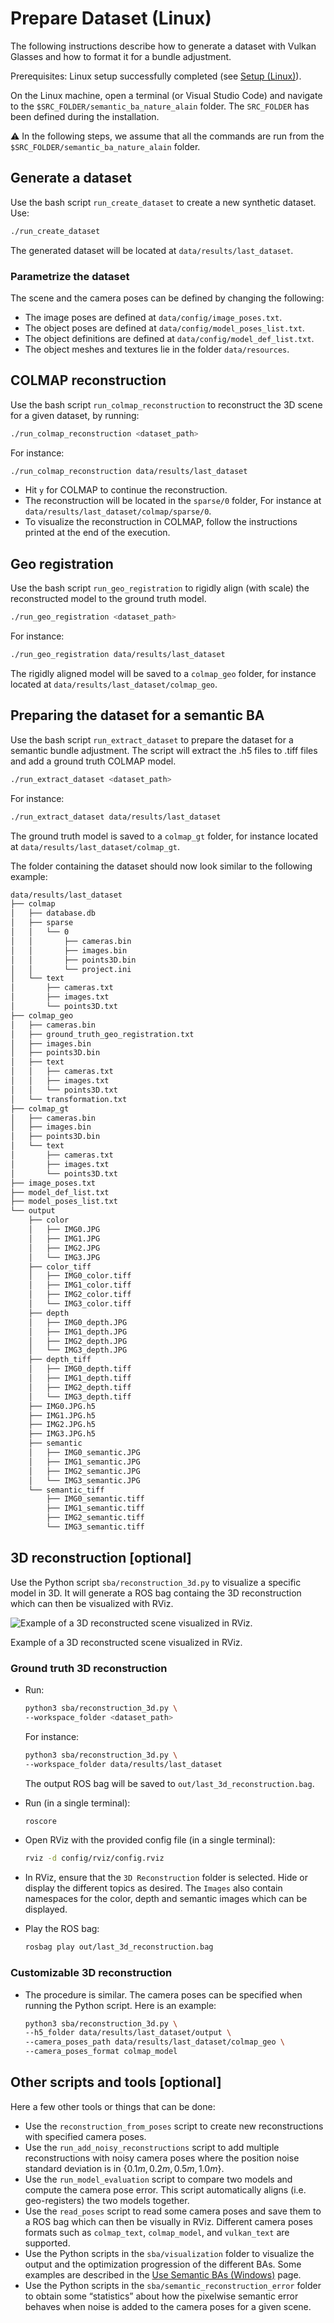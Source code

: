 # Prepare Dataset (Linux)

The following instructions describe how to generate a dataset with Vulkan Glasses and how to format it for a bundle adjustment.

Prerequisites: Linux setup successfully completed (see [Setup (Linux)](setup_linux.md)).

On the Linux machine, open a terminal (or Visual Studio Code) and navigate to the `$SRC_FOLDER/semantic_ba_nature_alain` folder. The `SRC_FOLDER` has been defined during the installation.

⚠️ In the following steps, we assume that all the commands are run from the `$SRC_FOLDER/semantic_ba_nature_alain` folder.

## Generate a dataset

Use the bash script `run_create_dataset` to create a new synthetic dataset. Use:

```bash
./run_create_dataset
```

The generated dataset will be located at `data/results/last_dataset`.

### Parametrize the dataset

The scene and the camera poses can be defined by changing the following:

- The image poses are defined at `data/config/image_poses.txt`.
- The object poses are defined at `data/config/model_poses_list.txt`.
- The object definitions are defined at `data/config/model_def_list.txt`.
- The object meshes and textures lie in the folder `data/resources`.

## COLMAP reconstruction

Use the bash script `run_colmap_reconstruction` to reconstruct the 3D scene for a given dataset, by running:

```bash
./run_colmap_reconstruction <dataset_path>
```

For instance:

```bash
./run_colmap_reconstruction data/results/last_dataset
```

- Hit `y` for COLMAP to continue the reconstruction.
- The reconstruction will be located in the `sparse/0` folder, For instance at `data/results/last_dataset/colmap/sparse/0`.
- To visualize the reconstruction in COLMAP, follow the instructions printed at the end of the execution.

## Geo registration

Use the bash script `run_geo_registration` to rigidly align (with scale) the reconstructed model to the ground truth model.

```bash
./run_geo_registration <dataset_path>
```

For instance:

```bash
./run_geo_registration data/results/last_dataset
```

The rigidly aligned model will be saved to a `colmap_geo` folder, for instance located at `data/results/last_dataset/colmap_geo`.

## Preparing the dataset for a semantic BA

Use the bash script `run_extract_dataset` to prepare the dataset for a semantic bundle adjustment. The script will extract the .h5 files to .tiff files and add a ground truth COLMAP model.

```bash
./run_extract_dataset <dataset_path>
```

For instance:

```bash
./run_extract_dataset data/results/last_dataset
```

The ground truth model is saved to a `colmap_gt` folder, for instance located at `data/results/last_dataset/colmap_gt`.

The folder containing the dataset should now look similar to the following example:

```bash
data/results/last_dataset
├── colmap
│   ├── database.db
│   ├── sparse
│   │   └── 0
│   │       ├── cameras.bin
│   │       ├── images.bin
│   │       ├── points3D.bin
│   │       └── project.ini
│   └── text
│       ├── cameras.txt
│       ├── images.txt
│       └── points3D.txt
├── colmap_geo
│   ├── cameras.bin
│   ├── ground_truth_geo_registration.txt
│   ├── images.bin
│   ├── points3D.bin
│   ├── text
│   │   ├── cameras.txt
│   │   ├── images.txt
│   │   └── points3D.txt
│   └── transformation.txt
├── colmap_gt
│   ├── cameras.bin
│   ├── images.bin
│   ├── points3D.bin
│   └── text
│       ├── cameras.txt
│       ├── images.txt
│       └── points3D.txt
├── image_poses.txt
├── model_def_list.txt
├── model_poses_list.txt
└── output
    ├── color
    │   ├── IMG0.JPG
    │   ├── IMG1.JPG
    │   ├── IMG2.JPG
    │   └── IMG3.JPG
    ├── color_tiff
    │   ├── IMG0_color.tiff
    │   ├── IMG1_color.tiff
    │   ├── IMG2_color.tiff
    │   └── IMG3_color.tiff
    ├── depth
    │   ├── IMG0_depth.JPG
    │   ├── IMG1_depth.JPG
    │   ├── IMG2_depth.JPG
    │   └── IMG3_depth.JPG
    ├── depth_tiff
    │   ├── IMG0_depth.tiff
    │   ├── IMG1_depth.tiff
    │   ├── IMG2_depth.tiff
    │   └── IMG3_depth.tiff
    ├── IMG0.JPG.h5
    ├── IMG1.JPG.h5
    ├── IMG2.JPG.h5
    ├── IMG3.JPG.h5
    ├── semantic
    │   ├── IMG0_semantic.JPG
    │   ├── IMG1_semantic.JPG
    │   ├── IMG2_semantic.JPG
    │   └── IMG3_semantic.JPG
    └── semantic_tiff
        ├── IMG0_semantic.tiff
        ├── IMG1_semantic.tiff
        ├── IMG2_semantic.tiff
        └── IMG3_semantic.tiff
```

## 3D reconstruction [optional]

Use the Python script `sba/reconstruction_3d.py` to visualize a specific model in 3D. It will generate a ROS bag containg the 3D reconstruction which can then be visualized with RViz.

![Example of a 3D reconstructed scene visualized in RViz.](img/3d.png)

Example of a 3D reconstructed scene visualized in RViz.

### Ground truth 3D reconstruction

- Run:

    ```bash
    python3 sba/reconstruction_3d.py \
    --workspace_folder <dataset_path>
    ```

    For instance:

    ```bash
    python3 sba/reconstruction_3d.py \
    --workspace_folder data/results/last_dataset
    ```

    The output ROS bag will be saved to `out/last_3d_reconstruction.bag`.

- Run (in a single terminal):

    ```bash
    roscore
    ```

- Open RViz with the provided config file (in a single terminal):

    ```bash
    rviz -d config/rviz/config.rviz
    ```

- In RViz, ensure that the `3D Reconstruction` folder is selected. Hide or display the different topics as desired. The `Images` also contain namespaces for the color, depth and semantic images which can be displayed.
- Play the ROS bag:

    ```bash
    rosbag play out/last_3d_reconstruction.bag
    ```


### Customizable 3D reconstruction

- The procedure is similar. The camera poses can be specified when running the Python script. Here is an example:

    ```bash
    python3 sba/reconstruction_3d.py \
    --h5_folder data/results/last_dataset/output \
    --camera_poses_path data/results/last_dataset/colmap_geo \
    --camera_poses_format colmap_model
    ```


## Other scripts and tools  [optional]

Here a few other tools or things that can be done:

- Use the `reconstruction_from_poses` script to create new reconstructions with specified camera poses.
- Use the `run_add_noisy_reconstructions` script to add multiple reconstructions with noisy camera poses where the position noise standard deviation is in $\{0.1m, 0.2m, 0.5m, 1.0m\}$.
- Use the `run_model_evaluation` script to compare two models and compute the camera pose error. This script automatically aligns (i.e. geo-registers) the two models together.
- Use the `read_poses` script to read some camera poses and save them to a ROS bag which can then be visually in RViz. Different camera poses formats such as `colmap_text`, `colmap_model`, and `vulkan_text` are supported.
- Use the Python scripts in the `sba/visualization` folder to visualize the output and the optimization progression of the different BAs. Some examples are described in the [Use Semantic BAs (Windows)](use_sba_windows.md) page.
- Use the Python scripts in the `sba/semantic_reconstruction_error` folder to obtain some “statistics” about how the pixelwise semantic error behaves when noise is added to the camera poses for a given scene.